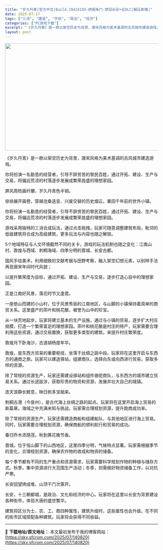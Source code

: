 ```yaml
---
title: "岁久丹青|官方中文|Build.19414193-绣阁朱门-梦回长安+全DLC|解压即撸|"
date: 2025-07-17
tags: ["三消", "建造", "手绘", "政治", "经济"]
categories: ["PC游戏下载"]
excerpt: "《岁久丹青》是一款以架空历史为背景，唐宋风格为美术基调的古风城市建造游戏。 你将扮演一名勤恳的经营者，引导不辞劳苦的黎民百姓，通过开拓、建设、生产与交易，将偏远荒凉的村落逐步发展成繁荣昌盛的理想家园。 屏风周昉画纤腰，岁久丹青色半销。 徐徐展开画卷，穿越沧桑迭变、兴废交替的历史烟云，重回千年前的世外&hellip;"
layout: post
---
```


<img class="aligncenter size-full wp-image-140821" src="https://sky.sfcrom.com/wp-content/uploads/2025/07/202507170542139.webp" alt="" width="616" height="353" />

《岁久丹青》是一款以架空历史为背景，唐宋风格为美术基调的古风城市建造游戏。

你将扮演一名勤恳的经营者，引导不辞劳苦的黎民百姓，通过开拓、建设、生产与交易，将偏远荒凉的村落逐步发展成繁荣昌盛的理想家园。

屏风周昉画纤腰，岁久丹青色半销。

徐徐展开画卷，穿越沧桑迭变、兴废交替的历史烟云，重回千年前的世外小镇。

你将扮演一名勤恳的经营者，引导不辞劳苦的黎民百姓，通过开拓、建设、生产与交易，将偏远荒凉的村落逐步发展成繁荣昌盛的理想家园。

游戏采用独特的三消合成玩法，通过点击拖拽，玩家可随意调整建筑布局，毗邻的低级建筑将合成为高级建筑，更多玩法与内容也随之解锁。

5个地域特征与人文环境截然不同的关卡，游戏的玩法机制也随之变化：江南山村、敦煌与西域、刺桐海域、四季分明的晋城、长安古都。

国风手绘美术，利用细致的文献考据与田野考察，融入架空幻想元素，以别样手法再现唐宋年间时代风貌；

以提升繁荣度为目标，通过开拓、建设、生产与交易，逐步打造心目中的理想家园。

正是江南好风景，落花时节又逢君。

一座依山而建的小山村，位于风景秀丽的江南地区，与山脚的小镇保持着简单的商贸关系。这里盛产的茶叶和桃花酿，被誉为山中的珍宝。

从一块荒地起步，玩家将建立基本的生产设施，通过与小镇的贸易，逐步扩大村庄规模，打造一个繁荣富足的理想家园。茶叶和桃花酿是村庄的特产，玩家需要合理利用这些资源，通过交易置换，获取更多类型的建筑，来提升村庄繁荣度。

敦煌月下卧海沙，古道胡杨度年华。

敦煌，是东西方贸易的重要枢纽，坐落于丝绸之路中段。玩家将在这里开启与东西方的通商之旅。玩家可以建造驿站，组建商队，选择向东或向西进行贸易，获取多样的资源。

除了常规的资源生产，玩家还需建设驿站和组件骆驼商队，与东西方的城市建立贸易关系。通过长途跋涉，获取珍贵的物资和资源，发展并壮大自己的城镇。

连天浪静长鲸息，映日帆多宝舶来。

刺桐古港（今泉州），是古代海上丝绸之路的起点。玩家将在这里开启海上贸易的新篇章。海域之中充满未知与挑战，玩家需合理规划资源，提升跑商成功率。

除了常规的资源生产，玩家还需建造商船和组建船队，与其他地区进行海上贸易。同时，玩家需要合理规划资源，确保商船的顺利航行和贸易的成功。

春归乔木浓荫茂，秋到黄花晚节香。

晋城，位于恒山脚下的山西地区，这里四季分明，气候特点显著。玩家需根据季节的变化，合理规划资源，确保农作物的收成和物资的储备。

每个季节都有不同的生产重点和资源需求，玩家需要科学规划作物的种植与储存方式。秋季，集中资源进行大范围生产活动；冬季，则需做好物资储备工作，以对抗严寒。

长安回望绣成堆，山顶千门次第开。

长安，十三朝都城，是政治、文化和经济的中心。玩家将在这里以长安为背景建设各种街市，体验大唐的盛世繁华。

建筑将区分为士、农、工、商四种属性，建筑升级时，这些属性也会升级。在不同的街市区域搭配各种建筑，玩家将会获得不同收益。

---
📖 **下载地址/原文地址：** 本文最初发布于我的博客网站：[https://sky.sfcrom.com/2025/07/140820](https://sky.sfcrom.com/2025/07/140820)
